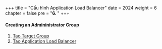 +++
title = "Cấu hình Application Load Balancer"
date = 2024
weight = 6
chapter = false
pre = "<b>6. </b>"
+++

#### Creating an Admininistrator Group

1. [Tạo Target Group](1-create-tg)
2. [Tạo Application Load Balancer](2-create-alb)
